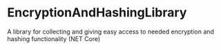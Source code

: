 # EncryptionAndHashingLibrary
A library for collecting and giving easy access to needed encryption and hashing functionality (NET Core)
